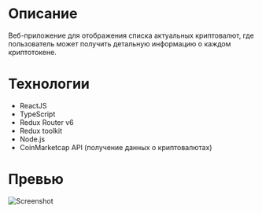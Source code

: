 # Описание
Веб-приложение для отображения списка актуальных криптовалют, где пользователь может получить детальную информацию о каждом криптотокене. 

# Технологии
- ReactJS
- TypeScript
- Redux Router v6
- Redux toolkit
- Node.js
- CoinMarketcap API (получение данных о криптовалютах)

# Превью
![Screenshot](https://github.com/CommonPrint/cryptocurrency-demo/blob/main/1.png)
